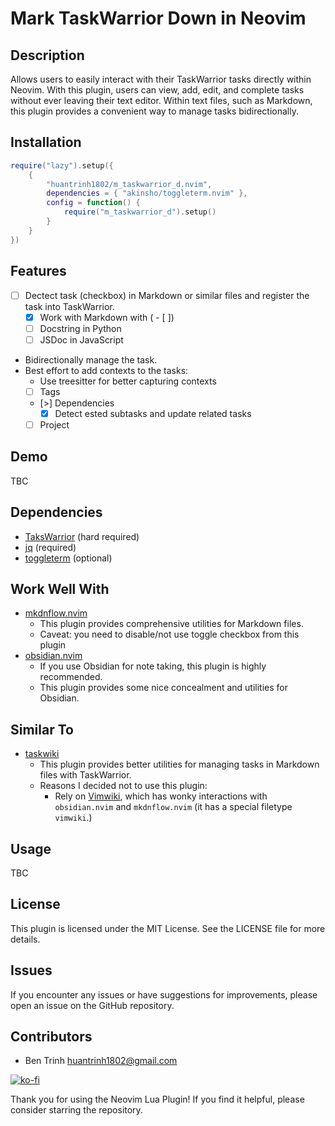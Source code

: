 # Mark TaskWarrior Down in Neovim

## Description

Allows users to easily interact with their TaskWarrior tasks directly within Neovim.
With this plugin, users can view, add, edit, and complete tasks without ever leaving their text editor.
Within text files, such as Markdown, this plugin provides a convenient way to manage tasks bidirectionally.

## Installation

```lua
require("lazy").setup({
    {
        "huantrinh1802/m_taskwarrior_d.nvim",
        dependencies = { "akinsho/toggleterm.nvim" },
        config = function() {
            require("m_taskwarrior_d").setup()
        }
    }
})
```

## Features

- [ ] Dectect task (checkbox) in Markdown or similar files and register the task into TaskWarrior.
  - [x] Work with Markdown with ( - [ ])
  - [ ] Docstring in Python
  - [ ] JSDoc in JavaScript
- Bidirectionally manage the task.
- Best effort to add contexts to the tasks:
  - Use treesitter for better capturing contexts
  - [ ] Tags
  - [>] Dependencies
    - [x] Detect ested subtasks and update related tasks
  - [ ] Project

## Demo

TBC

## Dependencies

- [TaksWarrior](https://taskwarrior.org/) (hard required)
- [jq](https://jqlang.github.io/jq/) (required)
- [toggleterm](https://github.com/akinsho/toggleterm.nvim) (optional)

## Work Well With

- [mkdnflow.nvim](https://github.com/jakewvincent/mkdnflow.nvim)
  - This plugin provides comprehensive utilities for Markdown files.
  - Caveat: you need to disable/not use toggle checkbox from this plugin
- [obsidian.nvim](https://github.com/epwalsh/obsidian.nvim/tree/main)
  - If you use Obsidian for note taking, this plugin is highly recommended.
  - This plugin provides some nice concealment and utilities for Obsidian.

## Similar To

- [taskwiki](https://github.com/tools-life/taskwiki)
  - This plugin provides better utilities for managing tasks in Markdown files with TaskWarrior.
  - Reasons I decided not to use this plugin:
    - Rely on [Vimwiki](https://github.com/vimwiki/vimwiki), which has wonky interactions with `obsidian.nvim` and `mkdnflow.nvim` (it has a special filetype `vimwiki`.)

## Usage

TBC

## License

This plugin is licensed under the MIT License. See the LICENSE file for more
 details.

## Issues

If you encounter any issues or have suggestions for improvements, please open
 an issue on the GitHub repository.

## Contributors

- Ben Trinh <huantrinh1802@gmail.com>

[![ko-fi](https://ko-fi.com/img/githubbutton_sm.svg)](https://ko-fi.com/W7W4VVT9J)

Thank you for using the Neovim Lua Plugin! If you find it helpful, please consider
 starring the repository.
